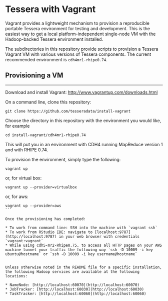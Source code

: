 
# Tessera with Vagrant #

Vagrant provides a lightweight mechanism to provision a reproducible portable Tessera environment for testing and development.  This is the easiest way to get a local platform-independent single-node VM with the Hadoop-backed Tessera environment installed.

The subdirectories in this repository provide scripts to provision a Tessera Vagrant VM with various versions of Tessera components.  The current recommended environment is `cdh4mr1-rhipe0.74`.

## Provisioning a VM ##
*****

Download and install Vagrant: http://www.vagrantup.com/downloads.html

On a command line, clone this repository:

````
git clone https://github.com/tesseradata/install-vagrant
````

Choose the directory in this repository with the environment you would like, for example

````
cd install-vagrant/cdh4mr1-rhipe0.74
````

This will put you in an environment with CDH4 running MapReduce version 1 and with RHIPE 0.74.

To provision the environment, simply type the following:

````
vagrant up
````
or, for virtual box:
````
vagrant up --provider=virtualbox
````
or, for aws:
````
vagrant up --provider=aws
```

Once the provisioning has completed:

* To work from command line: SSH into the machine with `vagrant ssh`
* To work from RStudio IDE: navigate to [localhost:9787](http://localhost:9787) in your web browser with credentials `vagrant:vagrant`
* While using cdh5-mr2-Rhipe0.75, to access all HTTP pages on your AWS machine tunnel your traffic the following way `ssh -D 10009 -i key ubuntu@hostname` or `ssh -D 10009 -i key username@hostname`


Unless otherwise noted in the README file for a specific installation, the following Hadoop services are available at the following locations:

* NameNode: [http://localhost:60070](http://localhost:60070)
* JobTracker: [http://localhost:60030](http://localhost:60030)
* TaskTracker: [http://localhost:60060](http://localhost:60060)
